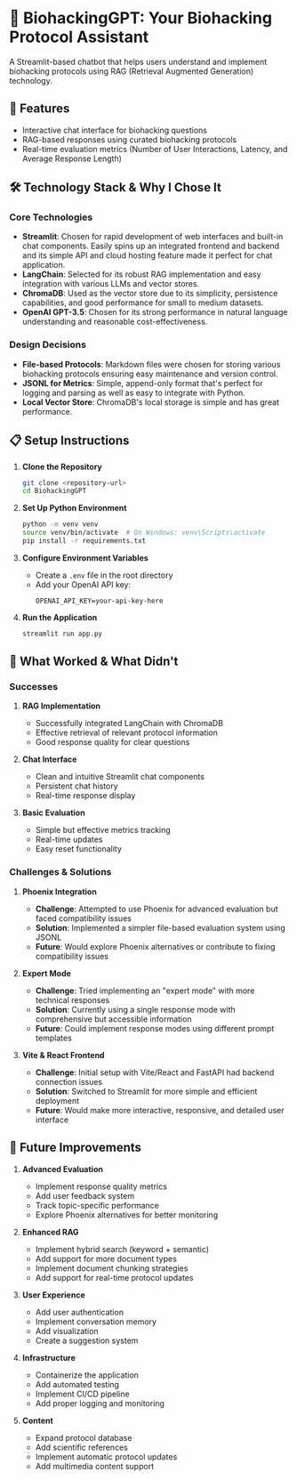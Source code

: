 # 🧬 BiohackingGPT: Your Biohacking Protocol Assistant

A Streamlit-based chatbot that helps users understand and implement biohacking protocols using RAG (Retrieval Augmented Generation) technology.

## 🎯 Features

- Interactive chat interface for biohacking questions
- RAG-based responses using curated biohacking protocols
- Real-time evaluation metrics (Number of User Interactions, Latency, and Average Response Length)

## 🛠️ Technology Stack & Why I Chose It

### Core Technologies
- **Streamlit**: Chosen for rapid development of web interfaces and built-in chat components. Easily spins up an integrated frontend and backend and its simple API and cloud hosting feature made it perfect for chat application.
- **LangChain**: Selected for its robust RAG implementation and easy integration with various LLMs and vector stores.
- **ChromaDB**: Used as the vector store due to its simplicity, persistence capabilities, and good performance for small to medium datasets.
- **OpenAI GPT-3.5**: Chosen for its strong performance in natural language understanding and reasonable cost-effectiveness.

### Design Decisions
- **File-based Protocols**: Markdown files were chosen for storing various biohacking protocols ensuring easy maintenance and version control.
- **JSONL for Metrics**: Simple, append-only format that's perfect for logging and parsing as well as easy to integrate with Python.
- **Local Vector Store**: ChromaDB's local storage is simple and has great performance.

## 📋 Setup Instructions

1. **Clone the Repository**
   ```bash
   git clone <repository-url>
   cd BiohackingGPT
   ```

2. **Set Up Python Environment**
   ```bash
   python -m venv venv
   source venv/bin/activate  # On Windows: venv\Scripts\activate
   pip install -r requirements.txt
   ```

3. **Configure Environment Variables**
   - Create a `.env` file in the root directory
   - Add your OpenAI API key:
     ```
     OPENAI_API_KEY=your-api-key-here
     ```

4. **Run the Application**
   ```bash
   streamlit run app.py
   ```

## 🔄 What Worked & What Didn't

### Successes
1. **RAG Implementation**
   - Successfully integrated LangChain with ChromaDB
   - Effective retrieval of relevant protocol information
   - Good response quality for clear questions

2. **Chat Interface**
   - Clean and intuitive Streamlit chat components
   - Persistent chat history
   - Real-time response display

3. **Basic Evaluation**
   - Simple but effective metrics tracking
   - Real-time updates
   - Easy reset functionality

### Challenges & Solutions

1. **Phoenix Integration**
   - **Challenge**: Attempted to use Phoenix for advanced evaluation but faced compatibility issues
   - **Solution**: Implemented a simpler file-based evaluation system using JSONL
   - **Future**: Would explore Phoenix alternatives or contribute to fixing compatibility issues

2. **Expert Mode**
   - **Challenge**: Tried implementing an "expert mode" with more technical responses
   - **Solution**: Currently using a single response mode with comprehensive but accessible information
   - **Future**: Could implement response modes using different prompt templates

3. **Vite & React Frontend**
   - **Challenge**: Initial setup with Vite/React and FastAPI had backend connection issues
   - **Solution**: Switched to Streamlit for more simple and efficient deployment
   - **Future**: Would make more interactive, responsive, and detailed user interface

## 🚀 Future Improvements

1. **Advanced Evaluation**
   - Implement response quality metrics
   - Add user feedback system
   - Track topic-specific performance
   - Explore Phoenix alternatives for better monitoring

2. **Enhanced RAG**
   - Implement hybrid search (keyword + semantic)
   - Add support for more document types
   - Implement document chunking strategies
   - Add support for real-time protocol updates

3. **User Experience**
   - Add user authentication
   - Implement conversation memory
   - Add visualization
   - Create a suggestion system

4. **Infrastructure**
   - Containerize the application
   - Add automated testing
   - Implement CI/CD pipeline
   - Add proper logging and monitoring

5. **Content**
   - Expand protocol database
   - Add scientific references
   - Implement automatic protocol updates
   - Add multimedia content support
